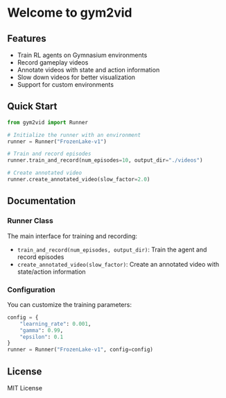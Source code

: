 # Welcome to gym2vid

## Features

- Train RL agents on Gymnasium environments
- Record gameplay videos
- Annotate videos with state and action information
- Slow down videos for better visualization
- Support for custom environments

## Quick Start

```python
from gym2vid import Runner

# Initialize the runner with an environment
runner = Runner("FrozenLake-v1")

# Train and record episodes
runner.train_and_record(num_episodes=10, output_dir="./videos")

# Create annotated video
runner.create_annotated_video(slow_factor=2.0)
```

## Documentation

### Runner Class

The main interface for training and recording:

- `train_and_record(num_episodes, output_dir)`: Train the agent and record episodes
- `create_annotated_video(slow_factor)`: Create an annotated video with state/action information

### Configuration

You can customize the training parameters:

```python
config = {
    "learning_rate": 0.001,
    "gamma": 0.99,
    "epsilon": 0.1
}
runner = Runner("FrozenLake-v1", config=config)
```

## License

MIT License
